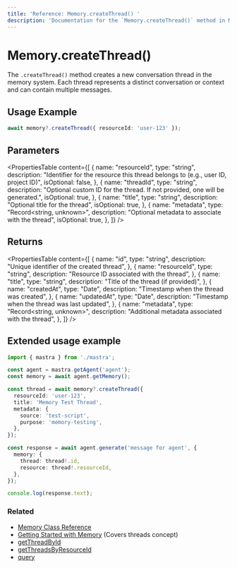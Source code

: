 ```yaml
---
title: 'Reference: Memory.createThread() '
description: 'Documentation for the `Memory.createThread()` method in Mastra, which creates a new conversation thread in the memory system.'
---
```


# Memory.createThread()

The `.createThread()` method creates a new conversation thread in the memory system. Each thread represents a distinct conversation or context and can contain multiple messages.

## Usage Example

```typescript copy
await memory?.createThread({ resourceId: 'user-123' });
```

## Parameters

<PropertiesTable
content={[
{
name: "resourceId",
type: "string",
description:
"Identifier for the resource this thread belongs to (e.g., user ID, project ID)",
isOptional: false,
},
{
name: "threadId",
type: "string",
description:
"Optional custom ID for the thread. If not provided, one will be generated.",
isOptional: true,
},
{
name: "title",
type: "string",
description: "Optional title for the thread",
isOptional: true,
},
{
name: "metadata",
type: "Record<string, unknown>",
description: "Optional metadata to associate with the thread",
isOptional: true,
},
]}
/>

## Returns

<PropertiesTable
content={[
{
name: "id",
type: "string",
description: "Unique identifier of the created thread",
},
{
name: "resourceId",
type: "string",
description: "Resource ID associated with the thread",
},
{
name: "title",
type: "string",
description: "Title of the thread (if provided)",
},
{
name: "createdAt",
type: "Date",
description: "Timestamp when the thread was created",
},
{
name: "updatedAt",
type: "Date",
description: "Timestamp when the thread was last updated",
},
{
name: "metadata",
type: "Record<string, unknown>",
description: "Additional metadata associated with the thread",
},
]}
/>

## Extended usage example

```typescript filename="src/test-memory.ts" showLineNumbers copy
import { mastra } from './mastra';

const agent = mastra.getAgent('agent');
const memory = await agent.getMemory();

const thread = await memory?.createThread({
  resourceId: 'user-123',
  title: 'Memory Test Thread',
  metadata: {
    source: 'test-script',
    purpose: 'memory-testing',
  },
});

const response = await agent.generate('message for agent', {
  memory: {
    thread: thread!.id,
    resource: thread!.resourceId,
  },
});

console.log(response.text);
```

### Related

- [Memory Class Reference](/reference/memory/Memory)
- [Getting Started with Memory](/docs/memory/overview) (Covers threads concept)
- [getThreadById](/reference/memory/getThreadById)
- [getThreadsByResourceId](/reference/memory/getThreadsByResourceId)
- [query](/reference/memory/query)
